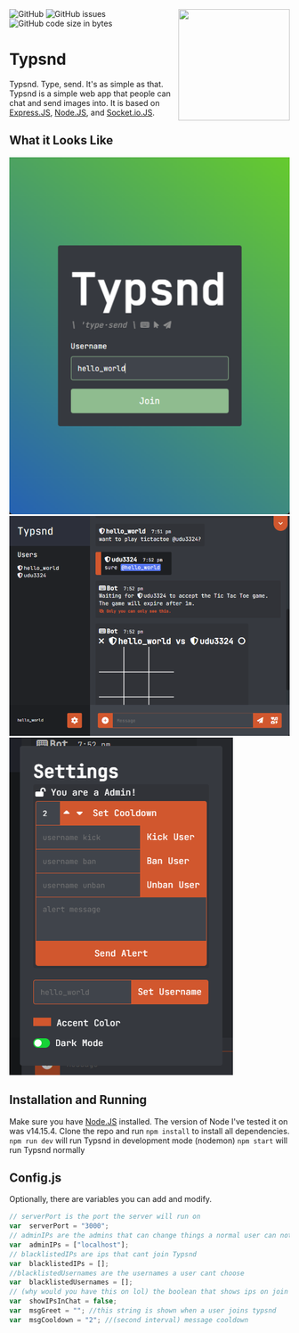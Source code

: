 <img align="right" src="https://raw.githubusercontent.com/udu3324/Typsnd/master/public/img/favicon.png?raw=true" height="200" width="200">

<img alt="GitHub" src="https://img.shields.io/github/license/udu3324/Typsnd">

<img alt="GitHub issues" src="https://img.shields.io/github/issues/udu3324/Typsnd">

<img alt="GitHub code size in bytes" src="https://img.shields.io/github/languages/code-size/udu3324/Typsnd">

# Typsnd
Typsnd. Type, send. It's as simple as that. Typsnd is a simple web app that people can chat and send images into. It is based on [Express.JS](https://expressjs.com/), [Node.JS](https://nodejs.org/), and [Socket.io.JS](https://socket.io/). 

## What it Looks Like
![1](https://raw.githubusercontent.com/udu3324/Typsnd/master/public/img/1.png)
![2](https://raw.githubusercontent.com/udu3324/Typsnd/master/public/img/2.png)
![3](https://raw.githubusercontent.com/udu3324/Typsnd/master/public/img/3.png)

## Installation and Running
Make sure you have [Node.JS](https://nodejs.org/en/download) installed. The version of Node I've tested it on was v14.15.4. 
Clone the repo and run `npm install` to install all dependencies. 
`npm run dev` will run Typsnd in development mode (nodemon)
`npm start` will run Typsnd normally

## Config.js
Optionally, there are variables you can add and modify. 
```javascript
// serverPort is the port the server will run on
var  serverPort = "3000";
// adminIPs are the admins that can change things a normal user can not
var  adminIPs = ["localhost"];
// blacklistedIPs are ips that cant join Typsnd
var  blacklistedIPs = [];
//blacklistedUsernames are the usernames a user cant choose
var  blacklistedUsernames = [];
// (why would you have this on lol) the boolean that shows ips on join
var  showIPsInChat = false;
var  msgGreet = ""; //this string is shown when a user joins typsnd
var  msgCooldown = "2"; //(second interval) message cooldown
```